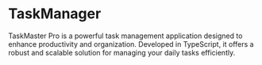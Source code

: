 # TaskManager
TaskMaster Pro is a powerful task management application designed to enhance productivity and organization. Developed in TypeScript, it offers a robust and scalable solution for managing your daily tasks efficiently.
